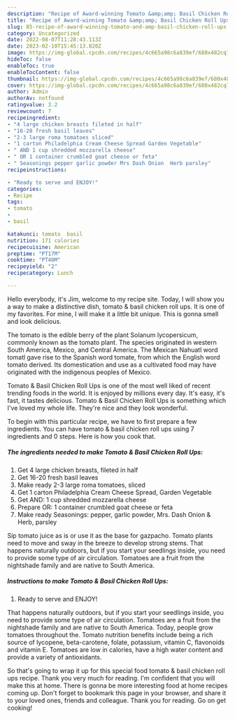 ```yaml
---
description: "Recipe of Award-winning Tomato &amp;amp; Basil Chicken Roll Ups"
title: "Recipe of Award-winning Tomato &amp;amp; Basil Chicken Roll Ups"
slug: 85-recipe-of-award-winning-tomato-and-amp-basil-chicken-roll-ups
category: Uncategorized
date: 2022-08-07T11:28:43.113Z
date: 2023-02-10T15:45:13.820Z
image: https://img-global.cpcdn.com/recipes/4c665a98c6a839ef/680x482cq70/tomato-basil-chicken-roll-ups-recipe-main-photo.jpg
hideToc: false
enableToc: true
enableTocContent: false
thumbnail: https://img-global.cpcdn.com/recipes/4c665a98c6a839ef/680x482cq70/tomato-basil-chicken-roll-ups-recipe-main-photo.jpg
cover: https://img-global.cpcdn.com/recipes/4c665a98c6a839ef/680x482cq70/tomato-basil-chicken-roll-ups-recipe-main-photo.jpg
author: Admin
authorAv: notfound
ratingvalue: 3.2
reviewcount: 7
recipeingredient:
- "4 large chicken breasts fileted in half"
- "16-20 fresh basil leaves"
- "2-3 large roma tomatoes sliced"
- "1 carton Philadelphia Cream Cheese Spread Garden Vegetable"
- " AND 1 cup shredded mozzarella cheese"
- " OR 1 container crumbled goat cheese or feta"
- " Seasonings pepper garlic powder Mrs Dash Onion  Herb parsley"
recipeinstructions:

- "Ready to serve and ENJOY!"
categories:
- Recipe
tags:
- tomato
- 
- basil

katakunci: tomato  basil 
nutrition: 171 calories
recipecuisine: American
preptime: "PT17M"
cooktime: "PT40M"
recipeyield: "2"
recipecategory: Lunch

---
```



Hello everybody, it's Jim, welcome to my recipe site. Today, I will show you a way to make a distinctive dish, tomato &amp; basil chicken roll ups. It is one of my favorites. For mine, I will make it a little bit unique. This is gonna smell and look delicious.

The tomato is the edible berry of the plant Solanum lycopersicum, commonly known as the tomato plant. The species originated in western South America, Mexico, and Central America. The Mexican Nahuatl word tomatl gave rise to the Spanish word tomate, from which the English word tomato derived. Its domestication and use as a cultivated food may have originated with the indigenous peoples of Mexico.

Tomato &amp; Basil Chicken Roll Ups is one of the most well liked of recent trending foods in the world. It is enjoyed by millions every day. It's easy, it's fast, it tastes delicious. Tomato &amp; Basil Chicken Roll Ups is something which I've loved my whole life. They're nice and they look wonderful.


To begin with this particular recipe, we have to first prepare a few ingredients. You can have tomato &amp; basil chicken roll ups using 7 ingredients and 0 steps. Here is how you cook that.

<!--inarticleads1-->

##### The ingredients needed to make Tomato &amp; Basil Chicken Roll Ups:

1. Get 4 large chicken breasts, fileted in half
1. Get 16-20 fresh basil leaves
1. Make ready 2-3 large roma tomatoes, sliced
1. Get 1 carton Philadelphia Cream Cheese Spread, Garden Vegetable
1. Get  AND: 1 cup shredded mozzarella cheese
1. Prepare  OR: 1 container crumbled goat cheese or feta
1. Make ready  Seasonings: pepper, garlic powder, Mrs. Dash Onion &amp; Herb, parsley


Sip tomato juice as is or use it as the base for gazpacho. Tomato plants need to move and sway in the breeze to develop strong stems. That happens naturally outdoors, but if you start your seedlings inside, you need to provide some type of air circulation. Tomatoes are a fruit from the nightshade family and are native to South America. 

<!--inarticleads2-->

##### Instructions to make Tomato &amp; Basil Chicken Roll Ups:


1. Ready to serve and ENJOY!

That happens naturally outdoors, but if you start your seedlings inside, you need to provide some type of air circulation. Tomatoes are a fruit from the nightshade family and are native to South America. Today, people grow tomatoes throughout the. Tomato nutrition benefits include being a rich source of lycopene, beta-carotene, folate, potassium, vitamin C, flavonoids and vitamin E. Tomatoes are low in calories, have a high water content and provide a variety of antioxidants. 

So that's going to wrap it up for this special food tomato &amp; basil chicken roll ups recipe. Thank you very much for reading. I'm confident that you will make this at home. There is gonna be more interesting food at home recipes coming up. Don't forget to bookmark this page in your browser, and share it to your loved ones, friends and colleague. Thank you for reading. Go on get cooking!
